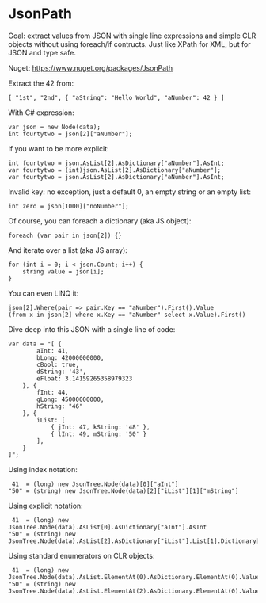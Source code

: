 JsonPath
========

Goal: extract values from JSON with single line expressions and simple CLR objects without using foreach/if contructs. Just like XPath for XML, but for JSON and type safe.

Nuget: https://www.nuget.org/packages/JsonPath

Extract the 42 from:

    [ "1st", "2nd", { "aString": "Hello World", "aNumber": 42 } ]

With C# expression:

    var json = new Node(data);
    int fourtytwo = json[2]["aNumber"];

If you want to be more explicit:

    int fourtytwo = json.AsList[2].AsDictionary["aNumber"].AsInt;
    var fourtytwo = (int)json.AsList[2].AsDictionary["aNumber"];
    var fourtytwo = json.AsList[2].AsDictionary["aNumber"].AsInt;

Invalid key: no exception, just a default 0, an empty string or an empty list:

    int zero = json[1000]["noNumber"];

Of course, you can foreach a dictionary (aka JS object):

    foreach (var pair in json[2]) {}

And iterate over a list (aka JS array):

    for (int i = 0; i < json.Count; i++) {
        string value = json[i];
    }

You can even LINQ it:

    json[2].Where(pair => pair.Key == "aNumber").First().Value
    (from x in json[2] where x.Key == "aNumber" select x.Value).First()

Dive deep into this JSON with a single line of code:

    var data = "[ { 
            aInt: 41, 
            bLong: 42000000000, 
            cBool: true, 
            dString: '43', 
            eFloat: 3.14159265358979323 
        }, { 
            fInt: 44, 
            gLong: 45000000000, 
            hString: "46"
        }, { 
            iList: [ 
                { jInt: 47, kString: '48' }, 
                { lInt: 49, mString: '50' }
            ], 
        }
    ]";

Using index notation:

     41  = (long) new JsonTree.Node(data)[0]["aInt"]
    "50" = (string) new JsonTree.Node(data)[2]["iList"][1]["mString"]

Using explicit notation:

     41  = (long) new JsonTree.Node(data).AsList[0].AsDictionary["aInt"].AsInt
    "50" = (string) new JsonTree.Node(data).AsList[2].AsDictionary["iList"].List[1].Dictionary["mString"].AsString

Using standard enumerators on CLR objects:

     41  = (long) new JsonTree.Node(data).AsList.ElementAt(0).AsDictionary.ElementAt(0).Value
    "50" = (string) new JsonTree.Node(data).AsList.ElementAt(2).AsDictionary.ElementAt(0).Value.AsList.ElementAt(1).AsDictionary.ElementAt(1).Value
